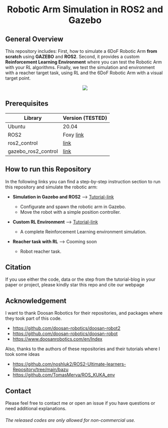 <h1 align="center">
  <br>
Robotic Arm Simulation in ROS2 and Gazebo
  <br>
</h1>


## General Overview

This repository includes: First, how to simulate a 6DoF Robotic Arm **from scratch** using **GAZEBO** and **ROS2**. Second, it provides a custom **Reinforcement Learning Environment** where you can test the Robotic Arm with your RL algorithms. Finally, we test the simulation and environment with a reacher target task, using RL and the 6DoF Robotic Arm with a visual target point.

<p align="center">
  <img src="https://github.com/dvalenciar/robotic_arm_environment/blob/main/images/doosan.gif">
</p>


## Prerequisites

|Library         | Version (TESTED) |
|----------------------|----|
| Ubuntu | 20.04|
| ROS2| Foxy [link](https://docs.ros.org/en/foxy/Installation/Ubuntu-Install-Debians.html)|
| ros2_control |[link](https://github.com/ros-controls/ros2_control/tree/foxy) |
| gazebo_ros2_control | [link](https://github.com/ros-simulation/gazebo_ros2_control/tree/foxy)|

## How to run this Repository 

In the following links you can find a step-by-step instruction section to run this repository and simulate the robotic arm:

* **Simulation in Gazebo and ROS2** --> [Tutorial-link](https://davidvalenciaredro.wixsite.com/my-site/services-7)
  - Configurate and spawn the robotic arm in Gazebo. 
  - Move the robot with a simple position controller.
   
* **Custom RL Environment** --> [Tutorial-link](https://davidvalenciaredro.wixsite.com/my-site/services-7-1)
  - A complete Reinforcement Learning environment simulation. 

* **Reacher task with RL** --> Cooming soon
  - Robot reacher task.



## Citation
If you use either the code, data or the step from the tutorial-blog in your paper or project, please kindly star this repo and cite our webpage


## Acknowledgement
I want to thank Doosan Robotics for their repositories, and packages where they took part of this code.

* https://github.com/doosan-robotics/doosan-robot2
* https://github.com/doosan-robotics/doosan-robot
* https://www.doosanrobotics.com/en/Index

Also, thanks to the authors of these repositories and their tutorials where I took some ideas  

* https://github.com/noshluk2/ROS2-Ultimate-learners-Repository/tree/main/bazu
* https://github.com/TomasMerva/ROS_KUKA_env


## Contact
Please feel free to contact me or open an issue if you have questions or need additional explanations.

######  The released codes are only allowed for non-commercial use.
